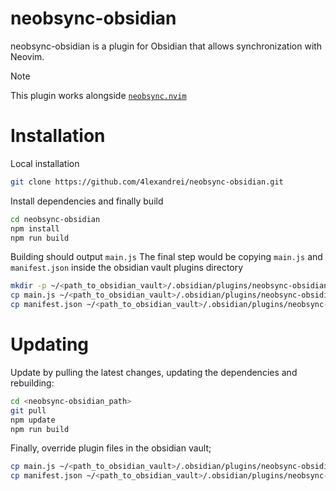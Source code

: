 # neobsync-obsidian

neobsync-obsidian is a plugin for Obsidian that allows synchronization with Neovim.

> [!NOTE]
> This plugin works alongside [`neobsync.nvim`](https://github.com/4lexandrei/neobsync.nvim)

# Installation

Local installation

```bash
git clone https://github.com/4lexandrei/neobsync-obsidian.git
```

Install dependencies and finally build

```bash
cd neobsync-obsidian
npm install
npm run build
```

Building should output `main.js`
The final step would be copying `main.js` and `manifest.json` inside the obsidian vault plugins directory

```bash
mkdir -p ~/<path_to_obsidian_vault>/.obsidian/plugins/neobsync-obsidian
cp main.js ~/<path_to_obsidian_vault>/.obsidian/plugins/neobsync-obsidian
cp manifest.json ~/<path_to_obsidian_vault>/.obsidian/plugins/neobsync-obsidian
```

# Updating

Update by pulling the latest changes, updating the dependencies and rebuilding:

```bash
cd <neobsync-obsidian_path>
git pull
npm update
npm run build
```

Finally, override plugin files in the obsidian vault;

```bash
cp main.js ~/<path_to_obsidian_vault>/.obsidian/plugins/neobsync-obsidian
cp manifest.json ~/<path_to_obsidian_vault>/.obsidian/plugins/neobsync-obsidian
```
